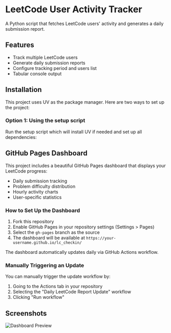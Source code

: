 # LeetCode User Activity Tracker

A Python script that fetches LeetCode users' activity and generates a daily submission report.

## Features

- Track multiple LeetCode users
- Generate daily submission reports
- Configure tracking period and users list
- Tabular console output

## Installation

This project uses UV as the package manager. Here are two ways to set up the project:

### Option 1: Using the setup script

Run the setup script which will install UV if needed and set up all dependencies: 

## GitHub Pages Dashboard

This project includes a beautiful GitHub Pages dashboard that displays your LeetCode progress:

- Daily submission tracking
- Problem difficulty distribution
- Hourly activity charts
- User-specific statistics

### How to Set Up the Dashboard

1. Fork this repository
2. Enable GitHub Pages in your repository settings (Settings > Pages)
3. Select the `gh-pages` branch as the source
4. The dashboard will be available at `https://your-username.github.io/lc_checkin/`

The dashboard automatically updates daily via GitHub Actions workflow.

### Manually Triggering an Update

You can manually trigger the update workflow by:
1. Going to the Actions tab in your repository
2. Selecting the "Daily LeetCode Report Update" workflow
3. Clicking "Run workflow"

## Screenshots

![Dashboard Preview](https://via.placeholder.com/800x450?text=Dashboard+Preview) 